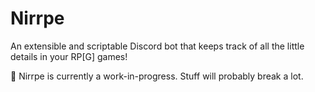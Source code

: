 # Nirrpe

An extensible and scriptable Discord bot that keeps track of all the little details in your RP[G] games!

:construction: Nirrpe is currently a work-in-progress. Stuff will probably break a lot.